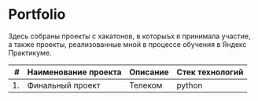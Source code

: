 # Portfolio

Здесь собраны проекты с хакатонов, в которыъх я принимала участие, а также проекты, реализованные мной в процессе обучения в Яндекс Практикуме.

| # | Наименование проекта | Описание | Стек технологий|
|--:| -------------------- |----------|----------------|
| 1.| Финальный проект     | Телеком  | python         |

